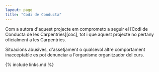 ```yaml
---
layout: page
title: "Codi de Conducta"
---
```

Com a autora d'aquest projecte em comprometo a seguir el
[Codi de Conducta de les Carpentries][coc], tot i que aquest projecte no pertany oficialment a les Carpentries.

Situacions abusives, d'assetjament o qualsevol altre comportament inacceptable es pot denunciar a l'organisme organitzador del curs. 

{% include links.md %}
